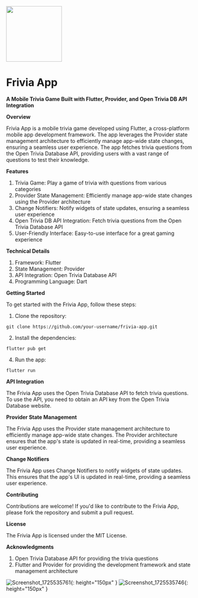 <img src="https://github.com/user-attachments/assets/7deaaa93-e529-460d-9acf-efaabd521d9f" height="150">

# Frivia App

**A Mobile Trivia Game Built with Flutter, Provider, and Open Trivia DB API Integration**

**Overview**

Frivia App is a mobile trivia game developed using Flutter, a cross-platform mobile app development framework. The app leverages the Provider state management architecture to efficiently manage app-wide state changes, ensuring a seamless user experience. The app fetches trivia questions from the Open Trivia Database API, providing users with a vast range of questions to test their knowledge.

**Features**

1. Trivia Game: Play a game of trivia with questions from various categories
2. Provider State Management: Efficiently manage app-wide state changes using the Provider architecture
3. Change Notifiers: Notify widgets of state updates, ensuring a seamless user experience
4. Open Trivia DB API Integration: Fetch trivia questions from the Open Trivia Database API
5. User-Friendly Interface: Easy-to-use interface for a great gaming experience
   
**Technical Details**

1. Framework: Flutter
2. State Management: Provider
3. API Integration: Open Trivia Database API
4. Programming Language: Dart
   
**Getting Started**

To get started with the Frivia App, follow these steps:

1. Clone the repository:
```
git clone https://github.com/your-username/frivia-app.git
```

2. Install the dependencies:
```
flutter pub get
```
4. Run the app:
```
flutter run
```

**API Integration**

The Frivia App uses the Open Trivia Database API to fetch trivia questions. To use the API, you need to obtain an API key from the Open Trivia Database website.

**Provider State Management**

The Frivia App uses the Provider state management architecture to efficiently manage app-wide state changes. The Provider architecture ensures that the app's state is updated in real-time, providing a seamless user experience.

**Change Notifiers**

The Frivia App uses Change Notifiers to notify widgets of state updates. This ensures that the app's UI is updated in real-time, providing a seamless user experience.

**Contributing**

Contributions are welcome! If you'd like to contribute to the Frivia App, please fork the repository and submit a pull request.

**License**

The Frivia App is licensed under the MIT License.

**Acknowledgments**

1. Open Trivia Database API for providing the trivia questions
2. Flutter and Provider for providing the development framework and state management architecture


![Screenshot_1725535761](https://github.com/user-attachments/assets/493e1974-0d56-4ce8-b570-4bf3e7999f1b){: height="150px" }
![Screenshot_1725535746](https://github.com/user-attachments/assets/88dd8961-ac40-4978-9ba1-cdb9d5317bf6){: height="150px" }


